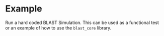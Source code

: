 # Example
Run a hard coded BLAST Simulation. This can be used as a functional test or an example of how to use the `blast_core` library.